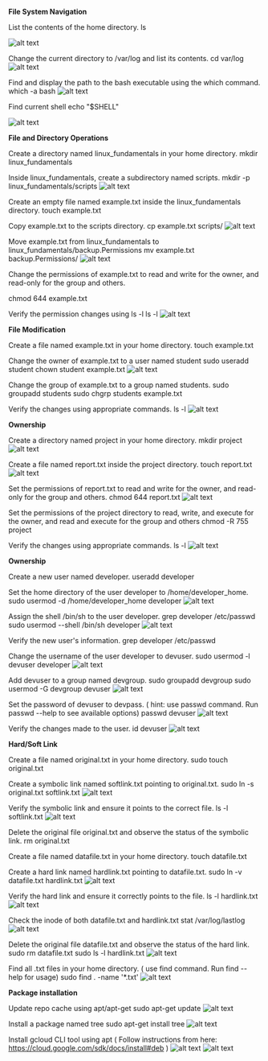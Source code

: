 **File System Navigation**

List the contents of the home directory.
ls

![alt text](<screenshot/Screenshot 2024-06-23 at 11.37.34 AM.png>)


Change the current directory to /var/log and list its contents.
cd var/log
![alt text](<screenshot/Screenshot 2024-06-23 at 11.38.22 AM.png>)


Find and display the path to the bash executable using the which command.
which -a bash
![alt text](<screenshot/Screenshot 2024-06-23 at 11.45.04 AM-1.png>)

Find current shell
echo "$SHELL"

![alt text](<screenshot/Screenshot 2024-06-23 at 11.47.49 AM-1.png>)


**File and Directory Operations**

Create a directory named linux_fundamentals in your home directory.
mkdir linux_fundamentals


Inside linux_fundamentals, create a subdirectory named scripts.
mkdir -p linux_fundamentals/scripts
![alt text](<screenshot/Screenshot 2024-06-23 at 11.50.37 AM.png>)

Create an empty file named example.txt inside the linux_fundamentals directory.
touch example.txt

Copy example.txt to the scripts directory.
cp example.txt scripts/
![alt text](<screenshot/Screenshot 2024-06-23 at 11.59.50 AM.png>)

Move example.txt from linux_fundamentals to linux_fundamentals/backup.Permissions
mv example.txt backup.Permissions/
![alt text](<screenshot/Screenshot 2024-06-23 at 12.02.04 PM.png>)

Change the permissions of example.txt to read and write for the owner, and read-only for the group and others.

chmod 644 example.txt 

Verify the permission changes using ls -l
ls -l
![alt text](<screenshot/Screenshot 2024-06-23 at 12.04.21 PM.png>)

**File Modification**

Create a file named example.txt in your home directory.
touch example.txt

Change the owner of example.txt to a user named student
sudo useradd student
chown student example.txt 
![alt text](<screenshot/Screenshot 2024-06-23 at 12.19.30 PM.png>)

Change the group of example.txt to a group named students.
sudo groupadd students
sudo chgrp students example.txt


Verify the changes using appropriate commands.
ls -l
![alt text](<screenshot/Screenshot 2024-06-23 at 12.20.23 PM.png>)



**Ownership**

Create a directory named project in your home directory.
mkdir project
![alt text](<screenshot/Screenshot 2024-06-23 at 12.21.32 PM.png>)

Create a file named report.txt inside the project directory.
touch report.txt
![alt text](<screenshot/Screenshot 2024-06-23 at 12.23.15 PM.png>)

Set the permissions of report.txt to read and write for the owner, and read-only for the group and others.
chmod 644 report.txt
![alt text](<screenshot/Screenshot 2024-06-23 at 12.29.23 PM.png>)

Set the permissions of the project directory to read, write, and execute for the owner, and read and execute for the group and others
chmod -R 755 project

Verify the changes using appropriate commands.
ls -l
![alt text](<screenshot/Screenshot 2024-06-23 at 12.23.56 PM.png>)

**Ownership**

Create a new user named developer.
useradd developer

Set the home directory of the user developer to /home/developer_home.
sudo usermod -d /home/developer_home developer 
![alt text](<screenshot/Screenshot 2024-06-23 at 12.34.37 PM.png>)

Assign the shell /bin/sh to the user developer.
grep developer /etc/passwd
sudo usermod --shell /bin/sh developer 
![alt text](<screenshot/Screenshot 2024-06-23 at 12.40.10 PM.png>)

Verify the new user's information.
grep developer /etc/passwd

Change the username of the user developer to devuser.
sudo usermod -l devuser developer
![alt text](<screenshot/Screenshot 2024-06-23 at 12.43.49 PM.png>)

Add devuser to a group named devgroup.
sudo groupadd devgroup
sudo usermod -G devgroup devuser
![alt text](<screenshot/Screenshot 2024-06-23 at 12.50.56 PM.png>)

Set the password of devuser to devpass. ( hint: use passwd command. Run passwd --help to see available options)
passwd devuser
![alt text](<screenshot/Screenshot 2024-06-23 at 12.55.11 PM.png>)

Verify the changes made to the user.
id devuser
![alt text](<screenshot/Screenshot 2024-06-23 at 12.55.11 PM-1.png>)



**Hard/Soft Link**

Create a file named original.txt in your home directory.
sudo touch original.txt

Create a symbolic link named softlink.txt pointing to original.txt.
sudo ln -s original.txt softlink.txt
![alt text](<screenshot/Screenshot 2024-06-23 at 1.00.32 PM.png>)

Verify the symbolic link and ensure it points to the correct file.
ls -l softlink.txt
![alt text](<screenshot/Screenshot 2024-06-23 at 1.03.36 PM.png>)

Delete the original file original.txt and observe the status of the symbolic link.
rm original.txt 

Create a file named datafile.txt in your home directory.
touch datafile.txt

Create a hard link named hardlink.txt pointing to datafile.txt.
sudo ln -v datafile.txt hardlink.txt
![alt text](<screenshot/Screenshot 2024-06-23 at 1.10.57 PM-1.png>)

Verify the hard link and ensure it correctly points to the file.
ls -l hardlink.txt 
![alt text](<screenshot/Screenshot 2024-06-23 at 1.10.57 PM.png>)

Check the inode of both datafile.txt and hardlink.txt
stat /var/log/lastlog
![alt text](<screenshot/Screenshot 2024-06-23 at 1.15.31 PM.png>)

Delete the original file datafile.txt and observe the status of the hard link.
sudo rm datafile.txt 
sudo ls -l hardlink.txt 
![alt text](<screenshot/Screenshot 2024-06-23 at 1.16.52 PM.png>)

Find all .txt files in your home directory. ( use find command. Run find --help for usage)
sudo find . -name '*.txt'
![alt text](<screenshot/Screenshot 2024-06-23 at 1.21.18 PM.png>)



**Package installation**

Update repo cache using apt/apt-get
sudo apt-get update
![alt text](<screenshot/Screenshot 2024-06-23 at 1.24.24 PM.png>)

Install a package named tree
sudo apt-get install tree
![alt text](<screenshot/Screenshot 2024-06-23 at 1.25.24 PM-2.png>)

Install gcloud CLI tool using apt ( Follow instructions from here: https://cloud.google.com/sdk/docs/install#deb )
![alt text](<screenshot/Screenshot 2024-06-23 at 1.22.58 PM.png>)
![alt text](<screenshot/Screenshot 2024-06-23 at 1.23.27 PM.png>)

